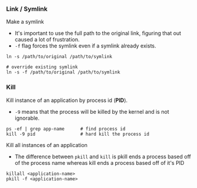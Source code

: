 ### Link / Symlink

Make a symlink
- It's important to use the full path to the original link, figuring that out caused a lot of frustration.
- `-f` flag forces the symlink even if a symlink already exists.
```
ln -s /path/to/original /path/to/symlink

# override existing symlink
ln -s -f /path/to/original /path/to/symlink
```

### Kill
Kill instance of an application by process id (**PID**).
- `-9` means that the process will be killed by the kernel and is not ignorable.
```
ps -ef | grep app-name		# find process id
kill -9 pid					# hard kill the process id
```

Kill all instances of an application
- The difference between `pkill` and `kill` is pkill ends a process based off of the process name whereas kill ends a process based off of it's PID
```
killall <application-name>
pkill -f <application-name>
```



